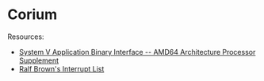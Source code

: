 Corium
======

Resources:
* [System V Application Binary Interface -- AMD64 Architecture Processor Supplement](https://www.uclibc.org/docs/psABI-x86_64.pdf)
* [Ralf Brown's Interrupt List](http://www.ctyme.com/rbrown.htm)
